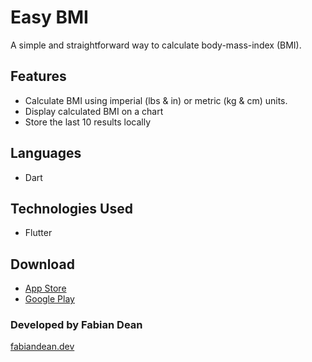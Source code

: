 # Easy BMI

A simple and straightforward way to calculate body-mass-index (BMI).

## Features
* Calculate BMI using imperial (lbs & in) or metric (kg & cm) units.
* Display calculated BMI on a chart
* Store the last 10 results locally

## Languages
- Dart

## Technologies Used
- Flutter

## Download
* [App Store](https://apps.apple.com/us/app/id1528874450)
* [Google Play](https://play.google.com/store/apps/details?id=dev.fabiandean.easy_bmi)

### Developed by Fabian Dean
[fabiandean.dev](https://fabiandean.dev "Home")
